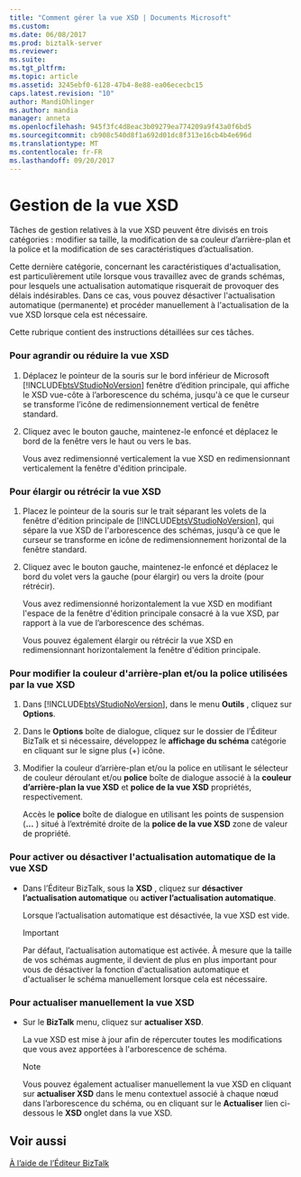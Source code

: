 ```yaml
---
title: "Comment gérer la vue XSD | Documents Microsoft"
ms.custom: 
ms.date: 06/08/2017
ms.prod: biztalk-server
ms.reviewer: 
ms.suite: 
ms.tgt_pltfrm: 
ms.topic: article
ms.assetid: 3245ebf0-6128-47b4-8e88-ea06ececbc15
caps.latest.revision: "10"
author: MandiOhlinger
ms.author: mandia
manager: anneta
ms.openlocfilehash: 945f3fc4d8eac3b09279ea774209a9f43a0f6bd5
ms.sourcegitcommit: cb908c540d8f1a692d01dc8f313e16cb4b4e696d
ms.translationtype: MT
ms.contentlocale: fr-FR
ms.lasthandoff: 09/20/2017
---
```

# <a name="how-to-manage-the-xsd-view"></a>Gestion de la vue XSD
Tâches de gestion relatives à la vue XSD peuvent être divisés en trois catégories : modifier sa taille, la modification de sa couleur d’arrière-plan et la police et la modification de ses caractéristiques d’actualisation.  
  
 Cette dernière catégorie, concernant les caractéristiques d'actualisation, est particulièrement utile lorsque vous travaillez avec de grands schémas, pour lesquels une actualisation automatique risquerait de provoquer des délais indésirables. Dans ce cas, vous pouvez désactiver l'actualisation automatique (permanente) et procéder manuellement à l'actualisation de la vue XSD lorsque cela est nécessaire.  
  
 Cette rubrique contient des instructions détaillées sur ces tâches.  
  
### <a name="to-make-the-xsd-view-taller-or-shorter"></a>Pour agrandir ou réduire la vue XSD  
  
1.  Déplacez le pointeur de la souris sur le bord inférieur de Microsoft [!INCLUDE[btsVStudioNoVersion](../includes/btsvstudionoversion-md.md)] fenêtre d’édition principale, qui affiche le XSD vue-côte à l’arborescence du schéma, jusqu'à ce que le curseur se transforme l’icône de redimensionnement vertical de fenêtre standard.  
  
2.  Cliquez avec le bouton gauche, maintenez-le enfoncé et déplacez le bord de la fenêtre vers le haut ou vers le bas.  
  
     Vous avez redimensionné verticalement la vue XSD en redimensionnant verticalement la fenêtre d'édition principale.  
  
### <a name="to-make-the-xsd-view-wider-or-more-narrow"></a>Pour élargir ou rétrécir la vue XSD  
  
1.  Placez le pointeur de la souris sur le trait séparant les volets de la fenêtre d'édition principale de [!INCLUDE[btsVStudioNoVersion](../includes/btsvstudionoversion-md.md)], qui sépare la vue XSD de l'arborescence des schémas, jusqu'à ce que le curseur se transforme en icône de redimensionnement horizontal de la fenêtre standard.  
  
2.  Cliquez avec le bouton gauche, maintenez-le enfoncé et déplacez le bord du volet vers la gauche (pour élargir) ou vers la droite (pour rétrécir).  
  
     Vous avez redimensionné horizontalement la vue XSD en modifiant l'espace de la fenêtre d'édition principale consacré à la vue XSD, par rapport à la vue de l’arborescence des schémas.  
  
     Vous pouvez également élargir ou rétrécir la vue XSD en redimensionnant horizontalement la fenêtre d'édition principale.  
  
### <a name="to-change-the-background-color-andor-font-used-by-the-xsd-view"></a>Pour modifier la couleur d'arrière-plan et/ou la police utilisées par la vue XSD  
  
1.  Dans [!INCLUDE[btsVStudioNoVersion](../includes/btsvstudionoversion-md.md)], dans le menu **Outils** , cliquez sur **Options**.  
  
2.  Dans le **Options** boîte de dialogue, cliquez sur le dossier de l’Éditeur BizTalk et si nécessaire, développez le **affichage du schéma** catégorie en cliquant sur le signe plus (+) icône.  
  
3.  Modifier la couleur d’arrière-plan et/ou la police en utilisant le sélecteur de couleur déroulant et/ou **police** boîte de dialogue associé à la **couleur d’arrière-plan la vue XSD** et **police de la vue XSD** propriétés, respectivement.  
  
     Accès le **police** boîte de dialogue en utilisant les points de suspension (**...** ) situé à l’extrémité droite de la **police de la vue XSD** zone de valeur de propriété.  
  
### <a name="to-turn-automatic-refresh-of-the-xsd-view-on-and-off"></a>Pour activer ou désactiver l'actualisation automatique de la vue XSD   
  
-   Dans l’Éditeur BizTalk, sous la **XSD** , cliquez sur **désactiver l’actualisation automatique** ou **activer l’actualisation automatique**.  
  
     Lorsque l’actualisation automatique est désactivée, la vue XSD est vide.  
  
    > [!IMPORTANT]
    >  Par défaut, l’actualisation automatique est activée. À mesure que la taille de vos schémas augmente, il devient de plus en plus important pour vous de désactiver la fonction d'actualisation automatique et d'actualiser le schéma manuellement lorsque cela est nécessaire.  
  
### <a name="to-manually-refresh-the-xsd-view"></a>Pour actualiser manuellement la vue XSD  
  
-   Sur le **BizTalk** menu, cliquez sur **actualiser XSD**.  
  
     La vue XSD est mise à jour afin de répercuter toutes les modifications que vous avez apportées à l'arborescence de schéma.  
  
    > [!NOTE]
    >  Vous pouvez également actualiser manuellement la vue XSD en cliquant sur **actualiser XSD** dans le menu contextuel associé à chaque nœud dans l’arborescence du schéma, ou en cliquant sur le **Actualiser** lien ci-dessous le **XSD** onglet dans la vue XSD.  
  
## <a name="see-also"></a>Voir aussi  
 [À l’aide de l’Éditeur BizTalk](../core/using-biztalk-editor.md)